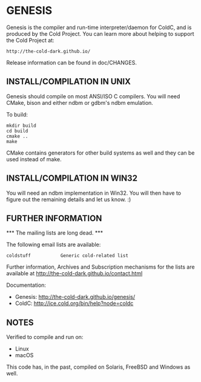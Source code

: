 # GENESIS

Genesis is the compiler and run-time interpreter/daemon for ColdC, and
is produced by the Cold Project.  You can learn more about helping to
support the Cold Project at:

    http://the-cold-dark.github.io/

Release information can be found in doc/CHANGES.

## INSTALL/COMPILATION IN UNIX

Genesis should compile on most ANSI/ISO C compilers. You will need
CMake, bison and either ndbm or gdbm's ndbm emulation.

To build:

    mkdir build
    cd build
    cmake ..
    make

CMake contains generators for other build systems as well and they
can be used instead of make.

## INSTALL/COMPILATION IN WIN32

You will need an ndbm implementation in Win32. You will then have to
figure out the remaining details and let us know. :)

## FURTHER INFORMATION

*** The mailing lists are long dead. ***

The following email lists are available:

    coldstuff           Generic cold-related list

Further information, Archives and Subscription mechanisms for the lists are
available at http://the-cold-dark.github.io/contact.html

Documentation:

* Genesis:     http://the-cold-dark.github.io/genesis/
* ColdC:       http://ice.cold.org/bin/help?node=coldc

## NOTES

Verified to compile and run on:

* Linux
* macOS

This code has, in the past, compiled on Solaris, FreeBSD and Windows
as well.

